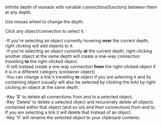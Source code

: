 Infinite depth of monads with variable connections(functors) between them at any depth.

Use mouse wheel to change the depth.

Click any object/connection to select it.

-If you're selecting an object currently hovering **over** the current depth, right clicking will add objects to it.\
-If you're selecting an object currently **at** the current depth, right clicking another object at the same depth will create a one-way connection travelling **to** the right-clicked object.\
-It will instead create a one way connection **from** the right-clicked object if it is in a different category (container object).\
-You can change a link's travelling **to** object if you are selecting it and its containing object (usually will also be selected by clicking the link) by right clicking an object at the same depth.

-Key 'B' to delete all connections from and to a selected object.\
-Key 'Delete' to delete a selected object and recursively delete all objects contained within that object (and so on) and their connections from and to.\
If you are selecting a link it will delete that instead of an object.\
-Key 'V' will rename the selected object to your clipboard contents.
